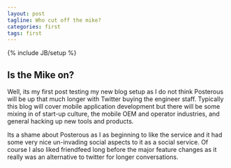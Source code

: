 ```yaml
---
layout: post
tagline: Who cut off the mike?
categories: first
tags: first
---
```

{% include JB/setup %}

## Is the Mike on?

Well, its my first post testing my new blog setup as I do not think Posterous will be up that much 
longer with Twitter buying the engineer staff. Typically this blog will cover mobile application 
development but there will be some mixing in of start-up culture, the mobile OEM and operator 
industries, and general hacking up new tools and products.

Its a shame about Posterous as I as beginning to like the service and it had some very nice un-invading
social aspects to it as a social service. Of course I also liked friendfeed long before the major feature 
changes as it really was an alternative to twitter for longer conversations.